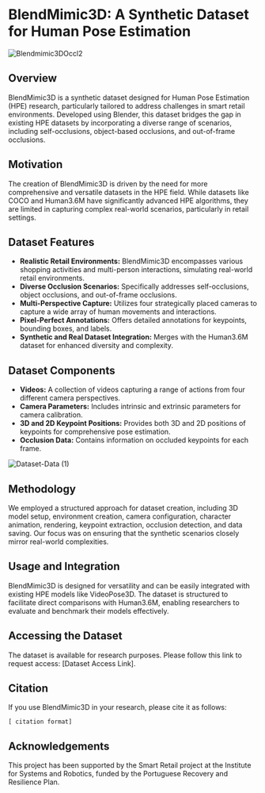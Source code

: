 # BlendMimic3D: A Synthetic Dataset for Human Pose Estimation
![Blendmimic3DOccl2](https://github.com/FilipaLino/BlendMimic3D/assets/102179022/f8c2147b-aadd-4a54-9500-09940f156373)

## Overview
BlendMimic3D is a synthetic dataset designed for Human Pose Estimation (HPE) research, particularly tailored to address challenges in smart retail environments. Developed using Blender, this dataset bridges the gap in existing HPE datasets by incorporating a diverse range of scenarios, including self-occlusions, object-based occlusions, and out-of-frame occlusions.

## Motivation
The creation of BlendMimic3D is driven by the need for more comprehensive and versatile datasets in the HPE field. While datasets like COCO and Human3.6M have significantly advanced HPE algorithms, they are limited in capturing complex real-world scenarios, particularly in retail settings.

## Dataset Features
- **Realistic Retail Environments:** BlendMimic3D encompasses various shopping activities and multi-person interactions, simulating real-world retail environments.
- **Diverse Occlusion Scenarios:** Specifically addresses self-occlusions, object occlusions, and out-of-frame occlusions.
- **Multi-Perspective Capture:** Utilizes four strategically placed cameras to capture a wide array of human movements and interactions.
- **Pixel-Perfect Annotations:** Offers detailed annotations for keypoints, bounding boxes, and labels.
- **Synthetic and Real Dataset Integration:** Merges with the Human3.6M dataset for enhanced diversity and complexity.

## Dataset Components
- **Videos:** A collection of videos capturing a range of actions from four different camera perspectives.
- **Camera Parameters:** Includes intrinsic and extrinsic parameters for camera calibration.
- **3D and 2D Keypoint Positions:** Provides both 3D and 2D positions of keypoints for comprehensive pose estimation.
- **Occlusion Data:** Contains information on occluded keypoints for each frame.

![Dataset-Data (1)](https://github.com/FilipaLino/BlendMimic3D/assets/102179022/4fc14114-6cda-42a1-8b73-eda562e7cf46)

## Methodology
We employed a structured approach for dataset creation, including 3D model setup, environment creation, camera configuration, character animation, rendering, keypoint extraction, occlusion detection, and data saving. Our focus was on ensuring that the synthetic scenarios closely mirror real-world complexities.

## Usage and Integration
BlendMimic3D is designed for versatility and can be easily integrated with existing HPE models like VideoPose3D. The dataset is structured to facilitate direct comparisons with Human3.6M, enabling researchers to evaluate and benchmark their models effectively.

## Accessing the Dataset
The dataset is available for research purposes. Please follow this link to request access: [Dataset Access Link].

## Citation
If you use BlendMimic3D in your research, please cite it as follows:

```
[ citation format]
```

## Acknowledgements
This project has been supported by the Smart Retail project at the Institute for Systems and Robotics, funded by the Portuguese Recovery and Resilience Plan.

